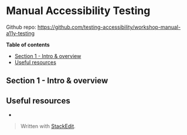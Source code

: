 
# Manual Accessibility Testing

Github repo: https://github.com/testing-accessibility/workshop-manual-a11y-testing

**Table of contents**
- [Section 1 - Intro & overview](#section-1---intro--overview)
- [Useful resources](#useful-resources)

## Section 1 - Intro & overview

## Useful resources
- 

> Written with [StackEdit](https://stackedit.io/).
<!--stackedit_data:
eyJoaXN0b3J5IjpbMTU5OTM2OTQyNyw3MzA5OTgxMTZdfQ==
-->